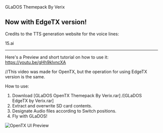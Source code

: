 GLaDOS Themepack By Verix

Now with EdgeTX version!
-------------------------------
Credits to the TTS generation website for the voice lines:

15.ai

-----------------------------------
Here's a Preview and short tutorial on how to use it:
https://youtu.be/gHh9klvncXA

//This video was made for OpenTX, but the operation for using EdgeTX version is the same.

How to use:
1. Download [GLaDOS OpenTX Themepack By Verix.rar] /[GLaDOS EdgeTX by Verix.rar]
2. Extract and overwrite SD card contents.
3. Designate Audio files according to Switch positions.
4. Fly with GLaDOS!

![OpenTX UI Preview](https://user-images.githubusercontent.com/1698987/151070740-9e7d78fe-3473-4d5f-8a32-5a97d4517111.png)
